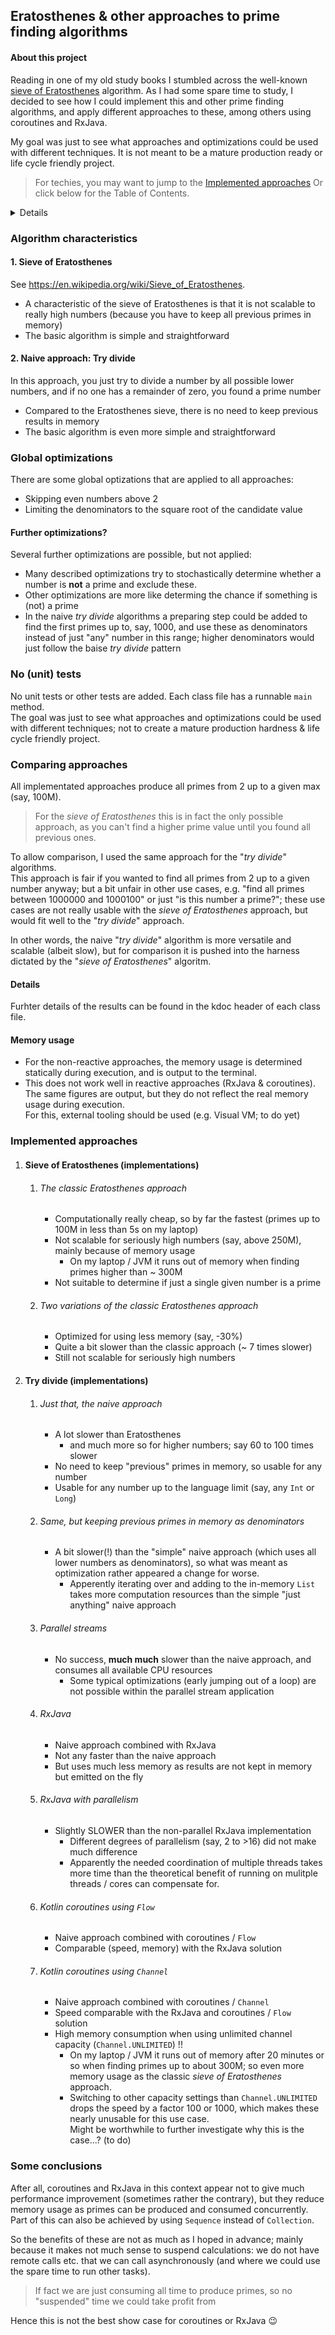 ## Eratosthenes & other approaches to prime finding algorithms

<summary>

#### About this project
Reading in one of my old study books I stumbled across the well-known [sieve of Eratosthenes](https://en.wikipedia.org/wiki/Sieve_of_Eratosthenes) algorithm.
As I had some spare time to study, I decided to see how I could implement this and other prime finding algorithms, and apply different approaches to these, among others using coroutines and RxJava.

My goal was just to see what approaches and optimizations could be used with different techniques. It is not meant to be a mature production ready or life cycle friendly project.

> For techies, you may want to jump to the [Implemented approaches](#implemented-approaches)
> Or click below for the Table of Contents.

<details>Click for Table of Contents

* [Eratosthenes & other approaches to prime finding algorithms](#eratosthenes--other-approaches-to-prime-finding-algorithms)
  * [Algorithm characteristics](#algorithm-characteristics)
    * [1. Sieve of Eratosthenes](#1-sieve-of-eratosthenes)
    * [2. Naive approach: Try divide](#2-naive-approach-try-divide)
  * [Global optimizations](#global-optimizations)
    * [Further optimizations?](#further-optimizations)
  * [No (unit) tests](#no-unit-tests)
  * [Comparing approaches](#comparing-approaches)
    * [Details](#details)
    * [Memory usage](#memory-usage)
  * [Implemented approaches](#implemented-approaches)
    * [1. Sieve of Eratosthenes](#sieve-of-eratosthenes-implementations)
      * [The classic Eratosthenes approach](#the-classic-eratosthenes-approach)
      * [Two variations of the classic Eratosthenes approach](#two-variations-of-the-classic-eratosthenes-approach)
    * [2. Try divide](#try-divide-implementations)
      * [Just that, the naive approach](#just-that-the-naive-approach)
      * [Same, but keeping previous primes in memory as denominators](#same-but-keeping-previous-primes-in-memory-as-denominators)
      * [Parallel streams](#parallel-streams)
      * [RxJava](#rxjava)
      * [RxJava with parallelism](#rxjava-with-parallelism)
      * [Kotlin coroutines using Flow](#kotlin-coroutines-using-flow)
      * [Kotlin coroutines using Channel](#kotlin-coroutines-using-channel)

</details>

</summary>

### Algorithm characteristics
#### 1. Sieve of Eratosthenes
See https://en.wikipedia.org/wiki/Sieve_of_Eratosthenes.
* A characteristic of the sieve of Eratosthenes is that it is not scalable to really high numbers (because you have to keep all previous primes in memory)
* The basic algorithm is simple and straightforward

#### 2. Naive approach: Try divide
In this approach, you just try to divide a number by all possible lower numbers, and if no one has a remainder of zero, you found a prime number
* Compared to the Eratosthenes sieve, there is no need to keep previous results in memory
* The basic algorithm is even more simple and straightforward 

### Global optimizations
There are some global optizations that are applied to all approaches:
* Skipping even numbers above 2
* Limiting the denominators to the square root of the candidate value

#### Further optimizations?
Several further optimizations are possible, but not applied:
* Many described optimizations try to stochastically determine whether a number is **not** a prime and exclude these.
* Other optimizations are more like determing the chance if something is (not) a prime
* In the naive *try divide* algorithms a preparing step could be added to find the first primes up to, say, 1000, and use these as denominators instead of just "any" number in this range; higher denominators would just follow the baise *try divide* pattern

### No (unit) tests
No unit tests or other tests are added. Each class file has a runnable `main` method.  
The goal was just to see what approaches and optimizations could be used with different techniques; not to create a mature production hardness & life cycle friendly project.

### Comparing approaches
All implementated approaches produce all primes from 2 up to a given max (say, 100M).
> For the *sieve of Eratosthenes* this is in fact the only possible approach, as you can't find a higher prime value until you found all previous ones.

To allow comparison, I used the same approach for the "*try divide*" algorithms.  
This approach is fair if you wanted to find all primes from 2 up to a given number anyway; but a bit unfair in other use cases, e.g. "find all primes between 1000000 and 1000100" or just "is this number a prime?"; these use cases are not really usable with the *sieve of Eratosthenes* approach, but would fit well to the "*try divide*" approach.

In other words, the naive "*try divide*" algorithm is more versatile and scalable (albeit slow), but for comparison it is pushed into the harness dictated by the "*sieve of Eratosthenes*" algoritm.

#### Details
Furhter details of the results can be found in the kdoc header of each class file.

#### Memory usage
* For the non-reactive approaches, the memory usage is determined statically during execution, and is output to the terminal.
* This does not work well in reactive approaches (RxJava & coroutines). The same figures are output, but they do not reflect the real memory usage during execution.  
For this, external tooling should be used (e.g. Visual VM; to do yet)

### Implemented approaches
1. #### Sieve of Eratosthenes (implementations)
   1. ###### The classic Eratosthenes approach
      * Computationally really cheap, so by far the fastest (primes up to 100M in less than 5s on my laptop)
      * Not scalable for seriously high numbers (say, above 250M), mainly because of memory usage
         * On my laptop / JVM it runs out of memory when finding primes higher than ~ 300M
      * Not suitable to determine if just a single given number is a prime
   2. ###### Two variations of the classic Eratosthenes approach
      * Optimized for using less memory (say, -30%)
      * Quite a bit slower than the classic approach (~ 7 times slower)
      * Still not scalable for seriously high numbers

2. #### Try divide (implementations)
   1. ###### Just that, the naive approach
      * A lot slower than Eratosthenes
          * and much more so for higher numbers; say 60 to 100 times slower
      * No need to keep "previous" primes in memory, so usable for any number
      * Usable for any number up to the language limit (say, any `Int` or `Long`)
   2. ###### Same, but keeping previous primes in memory as denominators
      * A bit slower(!) than the "simple" naive approach (which uses all lower numbers as denominators), so what was meant as optimization rather appeared a change for worse.
        * Apperently iterating over and adding to the in-memory `List` takes more computation resources than the simple "just anything" naive approach
   3. ###### Parallel streams
      * No success, **much much** slower than the naive approach, and consumes all available CPU resources
         * Some typical optimizations (early jumping out of a loop) are not possible within the parallel stream application
   4. ###### RxJava
      * Naive approach combined with RxJava
      * Not any faster than the naive approach
      * But uses much less memory as results are not kept in memory but emitted on the fly
   5. ###### RxJava with parallelism
      * Slightly SLOWER than the non-parallel RxJava implementation
         * Different degrees of parallelism (say, 2 to >16) did not make much difference
         * Apparently the needed coordination of multiple threads takes more time than the theoretical benefit of running on mulitple threads / cores can compensate for.
   6. ###### Kotlin coroutines using `Flow`
      * Naive approach combined with coroutines / `Flow`
      * Comparable (speed, memory) with the RxJava solution
   7. ###### Kotlin coroutines using `Channel`
      * Naive approach combined with coroutines / `Channel`
      * Speed comparable with the RxJava and coroutines / `Flow` solution
      * High memory consumption when using unlimited channel capacity (`Channel.UNLIMITED`) !!
         * On my laptop / JVM it runs out of memory after 20 minutes or so when finding primes up to about 300M; so even more memory usage as the classic *sieve of Eratosthenes* approach.
         * Switching to other capacity settings than `Channel.UNLIMITED` drops the speed by a factor 100 or 1000, which makes these nearly unusable for this use case.  
Might be worthwhile to further investigate why this is the case...? (to do)

### Some conclusions
After all, coroutines and RxJava in this context appear not to give much performance improvement (sometimes rather the contrary), but they reduce memory usage as primes can be produced and consumed concurrently.
Part of this can also be achieved by using `Sequence` instead of `Collection`. 

So the benefits of these are not as much as I hoped in advance; mainly because it makes not much sense to suspend calculations: we do not have remote calls etc. that we can call asynchronously (and where we could use the spare time to run other tasks).
> If fact we are just consuming all time to produce primes, so no "suspended" time we could take profit from

Hence this is not the best show case for coroutines or RxJava 😉
